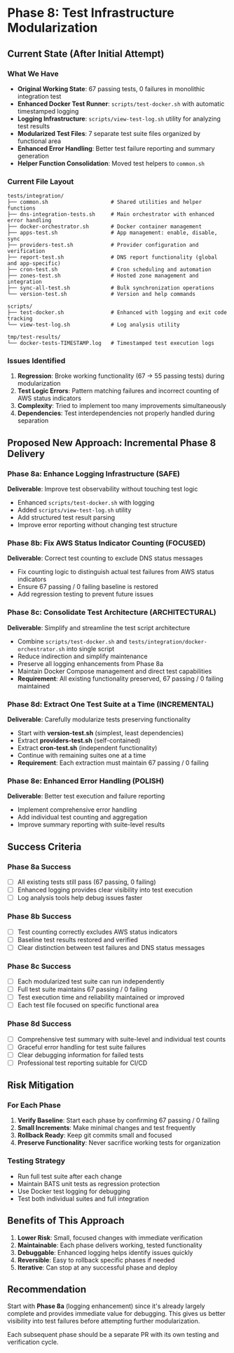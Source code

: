 # Phase 8: Test Infrastructure Modularization

## Current State (After Initial Attempt)

### What We Have
- **Original Working State**: 67 passing tests, 0 failures in monolithic integration test
- **Enhanced Docker Test Runner**: `scripts/test-docker.sh` with automatic timestamped logging
- **Logging Infrastructure**: `scripts/view-test-log.sh` utility for analyzing test results
- **Modularized Test Files**: 7 separate test suite files organized by functional area
- **Enhanced Error Handling**: Better test failure reporting and summary generation
- **Helper Function Consolidation**: Moved test helpers to `common.sh`

### Current File Layout

```
tests/integration/
├── common.sh                    # Shared utilities and helper functions
├── dns-integration-tests.sh     # Main orchestrator with enhanced error handling  
├── docker-orchestrator.sh       # Docker container management
├── apps-test.sh                 # App management: enable, disable, sync
├── providers-test.sh            # Provider configuration and verification
├── report-test.sh               # DNS report functionality (global and app-specific)
├── cron-test.sh                 # Cron scheduling and automation
├── zones-test.sh                # Hosted zone management and integration
├── sync-all-test.sh             # Bulk synchronization operations
└── version-test.sh              # Version and help commands

scripts/
├── test-docker.sh               # Enhanced with logging and exit code tracking
└── view-test-log.sh             # Log analysis utility

tmp/test-results/
└── docker-tests-TIMESTAMP.log   # Timestamped test execution logs
```

### Issues Identified

1. **Regression**: Broke working functionality (67 → 55 passing tests) during modularization
2. **Test Logic Errors**: Pattern matching failures and incorrect counting of AWS status indicators
3. **Complexity**: Tried to implement too many improvements simultaneously
4. **Dependencies**: Test interdependencies not properly handled during separation

## Proposed New Approach: Incremental Phase 8 Delivery

### Phase 8a: Enhance Logging Infrastructure (SAFE)
**Deliverable**: Improve test observability without touching test logic
- Enhanced `scripts/test-docker.sh` with logging
- Added `scripts/view-test-log.sh` utility
- Add structured test result parsing
- Improve error reporting without changing test structure

### Phase 8b: Fix AWS Status Indicator Counting (FOCUSED)
**Deliverable**: Correct test counting to exclude DNS status messages
- Fix counting logic to distinguish actual test failures from AWS status indicators
- Ensure 67 passing / 0 failing baseline is restored
- Add regression testing to prevent future issues

### Phase 8c: Consolidate Test Architecture (ARCHITECTURAL)
**Deliverable**: Simplify and streamline the test script architecture
- Combine `scripts/test-docker.sh` and `tests/integration/docker-orchestrator.sh` into single script
- Reduce indirection and simplify maintenance
- Preserve all logging enhancements from Phase 8a
- Maintain Docker Compose management and direct test capabilities
- **Requirement**: All existing functionality preserved, 67 passing / 0 failing maintained

### Phase 8d: Extract One Test Suite at a Time (INCREMENTAL)
**Deliverable**: Carefully modularize tests preserving functionality
- Start with **version-test.sh** (simplest, least dependencies)
- Extract **providers-test.sh** (self-contained)
- Extract **cron-test.sh** (independent functionality)
- Continue with remaining suites one at a time
- **Requirement**: Each extraction must maintain 67 passing / 0 failing

### Phase 8e: Enhanced Error Handling (POLISH)
**Deliverable**: Better test execution and failure reporting
- Implement comprehensive error handling
- Add individual test counting and aggregation
- Improve summary reporting with suite-level results

## Success Criteria

### Phase 8a Success
- [ ] All existing tests still pass (67 passing, 0 failing)
- [ ] Enhanced logging provides clear visibility into test execution
- [ ] Log analysis tools help debug issues faster

### Phase 8b Success  
- [ ] Test counting correctly excludes AWS status indicators
- [ ] Baseline test results restored and verified
- [ ] Clear distinction between test failures and DNS status messages

### Phase 8c Success
- [ ] Each modularized test suite can run independently
- [ ] Full test suite maintains 67 passing / 0 failing
- [ ] Test execution time and reliability maintained or improved
- [ ] Each test file focused on specific functional area

### Phase 8d Success
- [ ] Comprehensive test summary with suite-level and individual test counts
- [ ] Graceful error handling for test suite failures
- [ ] Clear debugging information for failed tests
- [ ] Professional test reporting suitable for CI/CD

## Risk Mitigation

### For Each Phase
1. **Verify Baseline**: Start each phase by confirming 67 passing / 0 failing
2. **Small Increments**: Make minimal changes and test frequently
3. **Rollback Ready**: Keep git commits small and focused
4. **Preserve Functionality**: Never sacrifice working tests for organization

### Testing Strategy
- Run full test suite after each change
- Maintain BATS unit tests as regression protection
- Use Docker test logging for debugging
- Test both individual suites and full integration

## Benefits of This Approach

1. **Lower Risk**: Small, focused changes with immediate verification
2. **Maintainable**: Each phase delivers working, tested functionality
3. **Debuggable**: Enhanced logging helps identify issues quickly
4. **Reversible**: Easy to rollback specific phases if needed
5. **Iterative**: Can stop at any successful phase and deploy

## Recommendation

Start with **Phase 8a** (logging enhancement) since it's already largely complete and provides immediate value for debugging. This gives us better visibility into test failures before attempting further modularization.

Each subsequent phase should be a separate PR with its own testing and verification cycle.

